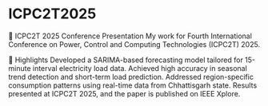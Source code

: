 # ICPC2T2025

📄 ICPC2T 2025 Conference Presentation
My work for Fourth International Conference on Power, Control and Computing Technologies (ICPC2T) 2025.

🧪 Highlights
Developed a SARIMA-based forecasting model tailored for 15-minute interval electricity load data.
Achieved high accuracy in seasonal trend detection and short-term load prediction.
Addressed region-specific consumption patterns using real-time data from Chhattisgarh state.
Results presented at ICPC2T 2025, and the paper is published on IEEE Xplore.

